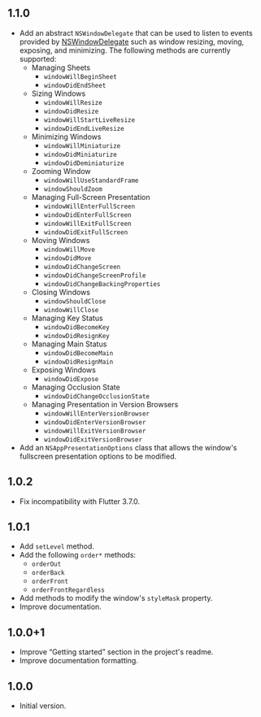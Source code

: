## 1.1.0
- Add an abstract `NSWindowDelegate` that can be used to listen to events provided by [NSWindowDelegate](https://developer.apple.com/documentation/appkit/nswindowdelegate) such as window resizing, moving, exposing, and minimizing. The following methods are currently supported:
  -  Managing Sheets
     - `windowWillBeginSheet`
     - `windowDidEndSheet`
  -  Sizing Windows
     - `windowWillResize`
     - `windowDidResize`
     - `windowWillStartLiveResize`
     - `windowDidEndLiveResize`
  -  Minimizing Windows
     - `windowWillMiniaturize`
     - `windowDidMiniaturize`
     - `windowDidDeminiaturize`
  -  Zooming Window
     - `windowWillUseStandardFrame`
     - `windowShouldZoom`
  -  Managing Full-Screen Presentation
     - `windowWillEnterFullScreen`
     - `windowDidEnterFullScreen`
     - `windowWillExitFullScreen`
     - `windowDidExitFullScreen`
  -  Moving Windows
     - `windowWillMove`
     - `windowDidMove`
     - `windowDidChangeScreen`
     - `windowDidChangeScreenProfile`
     - `windowDidChangeBackingProperties`
  -  Closing Windows
     - `windowShouldClose`
     - `windowWillClose`
  -  Managing Key Status
     - `windowDidBecomeKey`
     - `windowDidResignKey`
  -  Managing Main Status
     - `windowDidBecomeMain`
     - `windowDidResignMain`
  -  Exposing Windows
     - `windowDidExpose`
  -  Managing Occlusion State
     - `windowDidChangeOcclusionState`
  -  Managing Presentation in Version Browsers
     - `windowWillEnterVersionBrowser`
     - `windowDidEnterVersionBrowser`
     - `windowWillExitVersionBrowser`
     - `windowDidExitVersionBrowser`
- Add an `NSAppPresentationOptions` class that allows the window's fullscreen presentation options to be modified.

## 1.0.2

- Fix incompatibility with Flutter 3.7.0.

## 1.0.1

- Add `setLevel` method.
- Add the following `order*` methods:
  - `orderOut`
  - `orderBack`
  - `orderFront`
  - `orderFrontRegardless`
- Add methods to modify the window's `styleMask` property.
- Improve documentation.

## 1.0.0+1

- Improve “Getting started” section in the project's readme.
- Improve documentation formatting.

## 1.0.0

- Initial version.
